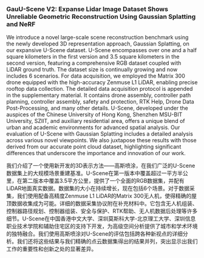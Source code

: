### GauU-Scene V2: Expanse Lidar Image Dataset Shows Unreliable Geometric Reconstruction Using Gaussian Splatting and NeRF

We introduce a novel large-scale scene reconstruction benchmark using the newly developed 3D representation approach, Gaussian Splatting, on our expansive U-Scene dataset. U-Scene encompasses over one and a half square kilometers in the first version and 3.5 square kilometers in the second version, featuring a comprehensive RGB dataset coupled with LiDAR ground truth. The dataset size is continually growing and now includes 6 scenarios. For data acquisition, we employed the Matrix 300 drone equipped with the high-accuracy Zenmuse L1 LiDAR, enabling precise rooftop data collection. The detailed data acquisition protocol is appended in the supplementary material. It contains drone assembly, controller path planning, controller assembly, safety and protection, RTK Help, Drone Data Post-Processing, and many other details. U-Scene, developed under the auspices of the Chinese University of Hong Kong, Shenzhen MSU-BIT University, SZIIT, and auxiliary residential area, offers a unique blend of urban and academic environments for advanced spatial analysis. Our evaluation of U-Scene with Gaussian Splatting includes a detailed analysis across various novel viewpoints. We also juxtapose these results with those derived from our accurate point cloud dataset, highlighting significant differences that underscore the importance and innovation of our work.

我们介绍了一个使用新开发的3D表示方法——高斯喷涂，在我们广泛的U-Scene数据集上的大规模场景重建基准。U-Scene在第一版本中覆盖超过一平方半公里，在第二版本中覆盖3.5平方公里，提供了一个全面的RGB数据集，并配有LiDAR地面真实数据。数据集的大小在持续增长，现在包括6个场景。对于数据采集，我们使用配备高精度Zenmuse L1 LiDAR的Matrix 300无人机，使得精确的屋顶数据收集成为可能。详细的数据采集协议附在补充材料中。它包含无人机组装、控制器路径规划、控制器组装、安全与保护、RTK帮助、无人机数据后处理等许多细节。U-Scene在中国香港中文大学、深圳莫斯科大学-北京理工大学、深圳信息职业技术学院和辅助住宅区的支持下开发，为高级空间分析提供了城市和学术环境的独特融合。我们使用高斯喷涂对U-Scene的评估包括跨各种新视点的详细分析。我们还将这些结果与我们精确的点云数据集得出的结果并列，突出显示出我们工作的重要性和创新之处的显著差异。
